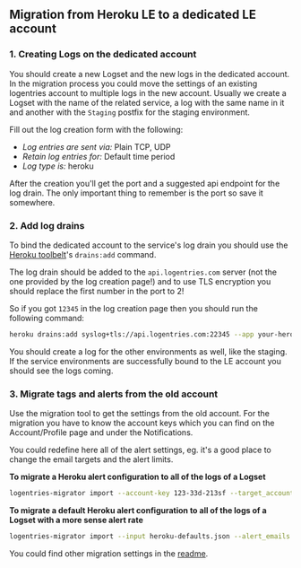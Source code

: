 ## Migration from Heroku LE to a dedicated LE account

### 1. Creating Logs on the dedicated account
You should create a new Logset and the new logs in the dedicated account. In the migration process you could move the settings of an existing logentries account to multiple logs in the new account. Usually we create a Logset with the name of the related service, a log with the same name in it and another with the `Staging` postfix for the staging environment.

Fill out the log creation form with the following:
- *Log entries are sent via:* Plain TCP, UDP
- *Retain log entries for:* Default time period
- *Log type is:* heroku

After the creation you'll get the port and a suggested api endpoint for the log drain. The only important thing to remember is the port so save it somewhere.

### 2. Add log drains
To bind the dedicated account to the service's log drain you should use the [Heroku toolbelt](https://toolbelt.heroku.com/)'s `drains:add` command.

The log drain should be added to the `api.logentries.com` server (not the one provided by the log creation page!) and to use TLS encryption you should replace the first number in the port to 2!

So if you got `12345` in the log creation page then you should run the following command:

```bash
heroku drains:add syslog+tls://api.logentries.com:22345 --app your-heroku-application-name
```

You should create a log for the other environments as well, like the staging. If the service environments are successfully bound to the LE account you should see the logs coming.

### 3. Migrate tags and alerts from the old account
Use the migration tool to get the settings from the old account. For the migration you have to know the account keys which you can find on the Account/Profile page and under the Notifications.

You could redefine here all of the alert settings, eg. it's a good place to change the email targets and the alert limits.

**To migrate a Heroku alert configuration to all of the logs of a Logset**
```bash
logentries-migrator import --account-key 123-33d-213sf --target_account_key 245b74-h69x-435 --log_set "My Service"
```

**To migrate a default Heroku alert configuration to all of the logs of a Logset with a more sense alert rate**
```bash
logentries-migrator import --input heroku-defaults.json --alert_emails "your-team@your-company.com" --log_set "My Service" --target_account_key 23v45b74-h69x-4375 --alert_limit_count 3 --alert_limit_range "hour"
```

You could find other migration settings in the [readme](https://github.com/emartech/logentries-migrator/blob/master/README.md).
